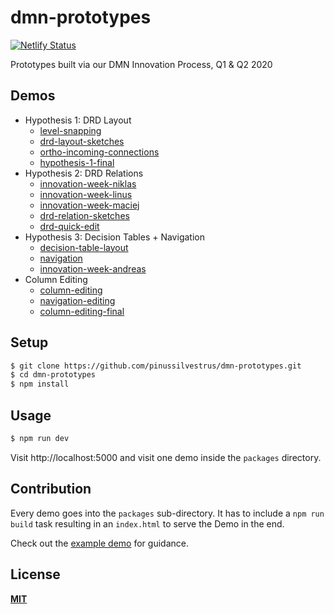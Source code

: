 # dmn-prototypes

[![Netlify Status](https://api.netlify.com/api/v1/badges/eccd3f40-e68e-4d41-8e3b-80bd04dbde36/deploy-status)](https://app.netlify.com/sites/dmn-prototypes/deploys)

Prototypes built via our DMN Innovation Process, Q1 & Q2 2020

## Demos


- Hypothesis 1: DRD Layout
    - [level-snapping](./packages/level-snapping)
    - [drd-layout-sketches](./packages/drd-layout-sketches)
    - [ortho-incoming-connections](./packages/ortho-incoming-connections)
    - [hypothesis-1-final](./packages/hypothesis-1-final)
- Hypothesis 2: DRD Relations
    - [innovation-week-niklas](./packages/innovation-week-maciej)
    - [innovation-week-linus](./packages/innovation-week-linus)
    - [innovation-week-maciej](./packages/innovation-week-maciej)
    - [drd-relation-sketches](./packages/drd-relation-sketches)
    - [drd-quick-edit](./packages/drd-quick-edit)
- Hypothesis 3: Decision Tables + Navigation
    - [decision-table-layout](./packages/decision-table-layout)
    - [navigation](./packages/navigation)
    - [innovation-week-andreas](./packages/innovation-week-andreas)
- Column Editing
    - [column-editing](./packages/column-editing)
    - [navigation-editing](./packages/navigation-editing)
    - [column-editing-final](./packages/column-editing-final)

## Setup

```bash
$ git clone https://github.com/pinussilvestrus/dmn-prototypes.git
$ cd dmn-prototypes
$ npm install
```

## Usage

```bash
$ npm run dev
```

Visit http://localhost:5000 and visit one demo inside the `packages` directory.

## Contribution

Every demo goes into the `packages` sub-directory. It has to include a `npm run build` task resulting in an `index.html` to serve the Demo in the end. 

Check out the [example demo](./packages/example) for guidance.

## License

[**MIT**](./LICENSE)
